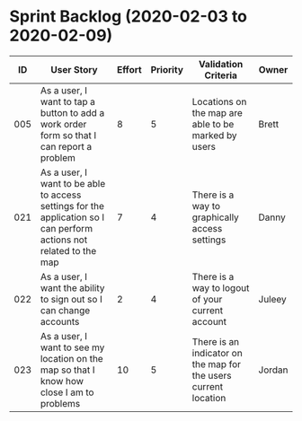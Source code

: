 # Sprint Backlog (2020-02-03 to 2020-02-09)

| ID | User Story | Effort | Priority | Validation Criteria | Owner |
|----|------------|--------|----------|---------------------|-------|
|005 |As a user, I want to tap a button to add a work order form so that I can report a problem|8|5|Locations on the map are able to be marked by users|Brett|
|021 |As a user, I want to be able to access settings for the application so I can perform actions not related to the map|7|4|There is a way to graphically access settings|Danny|
|022 |As a user, I want the ability to sign out so I can change accounts|2|4|There is a way to logout of your current account|Juleey|
|023 |As a user, I want to see my location on the map so that I know how close I am to problems|10|5|There is an indicator on the map for the users current location|Jordan|
